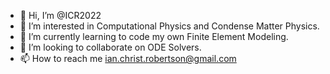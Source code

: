 - 👋 Hi, I’m @ICR2022
- 👀 I’m interested in Computational Physics and Condense Matter Physics.
- 🌱 I’m currently learning to code my own Finite Element Modeling.
- 💞️ I’m looking to collaborate on ODE Solvers.
- 📫 How to reach me ian.christ.robertson@gmail.com

<!---
ICR2022/ICR2022 is a ✨ special ✨ repository because its `README.md` (this file) appears on your GitHub profile.
You can click the Preview link to take a look at your changes.
--->
